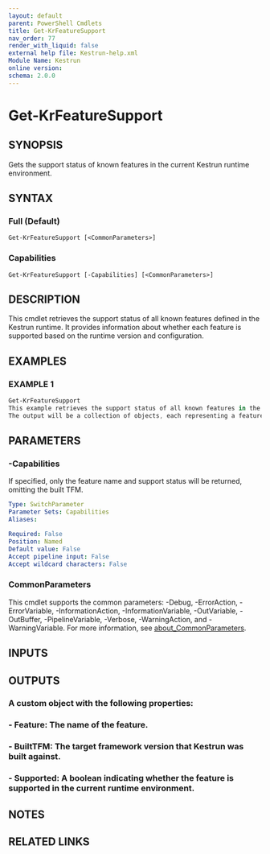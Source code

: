 ```yaml
---
layout: default
parent: PowerShell Cmdlets
title: Get-KrFeatureSupport
nav_order: 77
render_with_liquid: false
external help file: Kestrun-help.xml
Module Name: Kestrun
online version:
schema: 2.0.0
---
```


# Get-KrFeatureSupport

## SYNOPSIS
Gets the support status of known features in the current Kestrun runtime environment.

## SYNTAX

### Full (Default)
```
Get-KrFeatureSupport [<CommonParameters>]
```

### Capabilities
```
Get-KrFeatureSupport [-Capabilities] [<CommonParameters>]
```

## DESCRIPTION
This cmdlet retrieves the support status of all known features defined in the Kestrun runtime.
It provides information about whether each feature is supported based on the runtime version and configuration.

## EXAMPLES

### EXAMPLE 1
```powershell
Get-KrFeatureSupport
This example retrieves the support status of all known features in the current Kestrun runtime environment.
The output will be a collection of objects, each representing a feature and its support status.
```

## PARAMETERS

### -Capabilities
If specified, only the feature name and support status will be returned, omitting the built TFM.

```yaml
Type: SwitchParameter
Parameter Sets: Capabilities
Aliases:

Required: False
Position: Named
Default value: False
Accept pipeline input: False
Accept wildcard characters: False
```

### CommonParameters
This cmdlet supports the common parameters: -Debug, -ErrorAction, -ErrorVariable, -InformationAction, -InformationVariable, -OutVariable, -OutBuffer, -PipelineVariable, -Verbose, -WarningAction, and -WarningVariable. For more information, see [about_CommonParameters](http://go.microsoft.com/fwlink/?LinkID=113216).

## INPUTS

## OUTPUTS

### A custom object with the following properties:
### - Feature: The name of the feature.
### - BuiltTFM: The target framework version that Kestrun was built against.
### - Supported: A boolean indicating whether the feature is supported in the current runtime environment.
## NOTES

## RELATED LINKS
